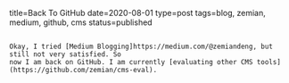 title=Back To GitHub
date=2020-08-01
type=post
tags=blog, zemian, medium, github, cms
status=published
~~~~~~

Okay, I tried [Medium Blogging]https://medium.com/@zemiandeng, but still not very satisfied. So
now I am back on GitHub. I am currently [evaluating other CMS tools](https://github.com/zemian/cms-eval).
